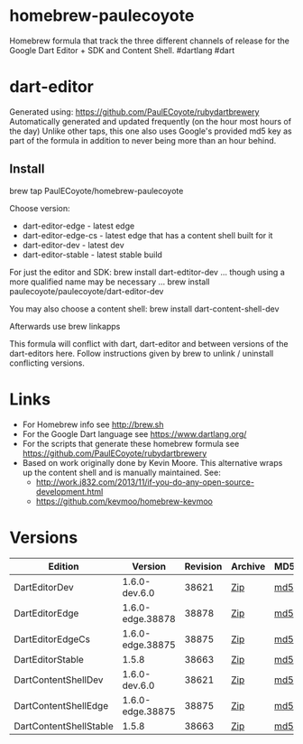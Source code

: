 homebrew-paulecoyote
====================

Homebrew formula that track the three different channels of release for the Google Dart Editor + SDK and Content Shell.  #dartlang #dart

dart-editor
===========

Generated using: https://github.com/PaulECoyote/rubydartbrewery
Automatically generated and updated frequently (on the hour most hours of the day)
Unlike other taps, this one also uses Google's provided md5 key as part of the formula in addition to never being more than an hour behind.

Install
-------
brew tap PaulECoyote/homebrew-paulecoyote

Choose version:
* dart-editor-edge - latest edge
* dart-editor-edge-cs - latest edge that has a content shell built for it
* dart-editor-dev - latest dev
* dart-editor-stable - latest stable build

For just the editor and SDK:
brew install dart-edtitor-dev
... though using a more qualified name may be necessary ...
brew install paulecoyote/paulecoyote/dart-editor-dev

You may also choose a content shell:
brew install dart-content-shell-dev

Afterwards use 
brew linkapps

This formula will conflict with dart, dart-editor and between versions of the dart-editors here.  Follow instructions given by brew to unlink / uninstall conflicting versions.

Links
=====
* For Homebrew info see http://brew.sh
* For the Google Dart language see https://www.dartlang.org/
* For the scripts that generate these homebrew formula see https://github.com/PaulECoyote/rubydartbrewery
* Based on work originally done by Kevin Moore. This alternative wraps up the content shell and is manually maintained.  See: 
    * http://work.j832.com/2013/11/if-you-do-any-open-source-development.html
    * https://github.com/kevmoo/homebrew-kevmoo

Versions
========
| Edition | Version | Revision | Archive | MD5 | Notes |
| ------- | ------- | -------- | ------- | --- | ----- |
| DartEditorDev | 1.6.0-dev.6.0 | 38621 | [Zip](http://storage.googleapis.com/dart-archive/channels/dev/release/38621/editor/darteditor-macos-x64.zip) | [md5](http://storage.googleapis.com/dart-archive/channels/dev/release/38621/editor/darteditor-macos-x64.zip.md5sum) | [Changes](http://storage.googleapis.com/dart-archive/channels/dev/release/latest/changelog.html) |
| DartEditorEdge | 1.6.0-edge.38878 | 38878 | [Zip](http://storage.googleapis.com/dart-archive/channels/be/raw/38878/editor/darteditor-macos-x64.zip) | [md5](http://storage.googleapis.com/dart-archive/channels/be/raw/38878/editor/darteditor-macos-x64.zip.md5sum) | - |
| DartEditorEdgeCs | 1.6.0-edge.38875 | 38875 | [Zip](http://storage.googleapis.com/dart-archive/channels/be/raw/38875/editor/darteditor-macos-x64.zip) | [md5](http://storage.googleapis.com/dart-archive/channels/be/raw/38875/editor/darteditor-macos-x64.zip.md5sum) | - |
| DartEditorStable | 1.5.8 | 38663 | [Zip](http://storage.googleapis.com/dart-archive/channels/stable/release/38663/editor/darteditor-macos-x64.zip) | [md5](http://storage.googleapis.com/dart-archive/channels/stable/release/38663/editor/darteditor-macos-x64.zip.md5sum) | [Changes](http://storage.googleapis.com/dart-archive/channels/stable/release/latest/changelog.html) |
| DartContentShellDev | 1.6.0-dev.6.0 | 38621 | [Zip](http://storage.googleapis.com/dart-archive/channels/dev/release/38621/dartium/content_shell-macos-ia32-release.zip) | [md5](http://storage.googleapis.com/dart-archive/channels/dev/release/38621/dartium/content_shell-macos-ia32-release.zip.md5sum) | - |
| DartContentShellEdge | 1.6.0-edge.38875 | 38875 | [Zip](http://storage.googleapis.com/dart-archive/channels/be/raw/38875/dartium/content_shell-macos-ia32-release.zip) | [md5](http://storage.googleapis.com/dart-archive/channels/be/raw/38875/dartium/content_shell-macos-ia32-release.zip.md5sum) | - |
| DartContentShellStable | 1.5.8 | 38663 | [Zip](http://storage.googleapis.com/dart-archive/channels/stable/release/38663/dartium/content_shell-macos-ia32-release.zip) | [md5](http://storage.googleapis.com/dart-archive/channels/stable/release/38663/dartium/content_shell-macos-ia32-release.zip.md5sum) | - |
